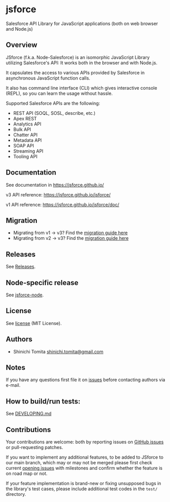 # jsforce

Salesforce API Library for JavaScript applications (both on web browser and Node.js)

## Overview

JSforce (f.k.a. Node-Salesforce) is an isomorphic JavaScript Library utilizing Salesforce's API: It works both in the browser and with Node.js.

It capsulates the access to various APIs provided by Salesforce in asynchronous JavaScript function calls.

It also has command line interface (CLI) which gives interactive console (REPL), so you can learn the usage without hassle.

Supported Salesforce APIs are the following:

- REST API (SOQL, SOSL, describe, etc.)
- Apex REST
- Analytics API
- Bulk API
- Chatter API
- Metadata API
- SOAP API
- Streaming API
- Tooling API

## Documentation

See documentation in https://jsforce.github.io/

v3 API reference:
https://jsforce.github.io/jsforce/

v1 API reference:
https://jsforce.github.io/jsforce/doc/

## Migration
- Migrating from v1 → v3? Find the [migration guide here](./MIGRATING_V1-V3.md)
- Migrating from v2 → v3? Find the [migration guide here](./MIGRATING_V2-V3.md)

## Releases

See [Releases](https://github.com/jsforce/jsforce/releases).

## Node-specific release

See [jsforce-node](./JSFORCE-NODE.md).

## License

See [license](LICENSE) (MIT License).

## Authors

- Shinichi Tomita <shinichi.tomita@gmail.com>

## Notes

If you have any questions first file it on [issues](https://github.com/jsforce/jsforce/issues) before contacting authors via e-mail.

## How to build/run tests:
See [DEVELOPING.md](./DEVELOPING.md)


## Contributions

Your contributions are welcome: both by reporting issues on [GitHub issues](https://github.com/jsforce/jsforce/issues) or pull-requesting patches.

If you want to implement any additional features, to be added to JSforce to our main branch, which may or may not be merged please first check current [opening issues](https://github.com/jsforce/jsforce/issues?q=is%3Aopen) with milestones and confirm whether the feature is on road map or not.

If your feature implementation is brand-new or fixing unsupposed bugs in the library's test cases, please include additional test codes in the `test/` directory.
